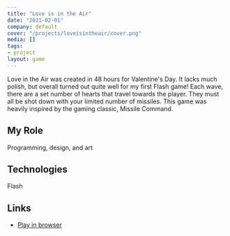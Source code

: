 ```yaml
---
title: "Love is in the Air"
date: "2011-02-01"
company: default
cover: "/projects/loveisintheair/cover.png"
media: []
tags:
- project
layout: game
---
```


Love in the Air was created in 48 hours for Valentine's Day. It lacks much polish, but overall turned out quite well for my first Flash game! Each wave, there are a set number of hearts that travel towards the player. They must all be shot down with your limited number of missiles. This game was heavily inspired by the gaming classic, Missile Command.

## My Role
Programming, design, and art

## Technologies
Flash

## Links
* [Play in browser](/projects/loveisintheair/play.html)